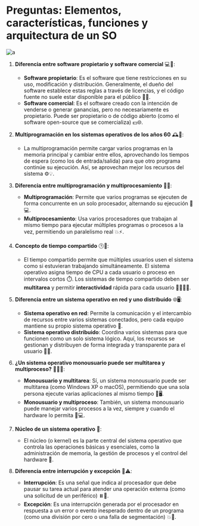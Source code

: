 # Preguntas: Elementos, características, funciones y arquitectura de un SO

![a](./Varios/banner.png)


1. **Diferencia entre software propietario y software comercial** 💻💸:
   - **Software propietario**: Es el software que tiene restricciones en su uso, modificación y distribución. Generalmente, el dueño del software establece estas reglas a través de licencias, y el código fuente no suele estar disponible para el público 👀🚫.
   - **Software comercial**: Es el software creado con la intención de venderse o generar ganancias, pero no necesariamente es propietario. Puede ser propietario o de código abierto (como el software open-source que se comercializa) 💵🌐.

2. **Multiprogramación en los sistemas operativos de los años 60** 🕰️💽:
   - La multiprogramación permite cargar varios programas en la memoria principal y cambiar entre ellos, aprovechando los tiempos de espera (como los de entrada/salida) para que otro programa continúe su ejecución. Así, se aprovechan mejor los recursos del sistema ⚙️💡.

3. **Diferencia entre multiprogramación y multiprocesamiento** 🤔🔄:
   - **Multiprogramación**: Permite que varios programas se ejecuten de forma concurrente en un solo procesador, alternando su ejecución 🔄💻.
   - **Multiprocesamiento**: Usa varios procesadores que trabajan al mismo tiempo para ejecutar múltiples programas o procesos a la vez, permitiendo un paralelismo real 💥⚡.

4. **Concepto de tiempo compartido** 🕒👥:
   - El tiempo compartido permite que múltiples usuarios usen el sistema como si estuvieran trabajando simultáneamente. El sistema operativo asigna tiempo de CPU a cada usuario o proceso en intervalos cortos ⏱️. Los sistemas de tiempo compartido deben ser **multitarea** y permitir **interactividad** rápida para cada usuario 🙋‍♂️🙋‍♀️.

5. **Diferencia entre un sistema operativo en red y uno distribuido** 🌐🖥️:
   - **Sistema operativo en red**: Permite la comunicación y el intercambio de recursos entre varios sistemas conectados, pero cada equipo mantiene su propio sistema operativo 🤝.
   - **Sistema operativo distribuido**: Coordina varios sistemas para que funcionen como un solo sistema lógico. Aquí, los recursos se gestionan y distribuyen de forma integrada y transparente para el usuario 🔗✨.

6. **¿Un sistema operativo monousuario puede ser multitarea y multiproceso?** 🧑‍💻🔄:
   - **Monousuario y multitarea**: Sí, un sistema monousuario puede ser multitarea (como Windows XP o macOS), permitiendo que una sola persona ejecute varias aplicaciones al mismo tiempo 📂🖥️.
   - **Monousuario y multiproceso**: También, un sistema monousuario puede manejar varios procesos a la vez, siempre y cuando el hardware lo permita 💪💻.

7. **Núcleo de un sistema operativo** 🧠:
   - El núcleo (o kernel) es la parte central del sistema operativo que controla las operaciones básicas y esenciales, como la administración de memoria, la gestión de procesos y el control del hardware 🔧.

8. **Diferencia entre interrupción y excepción** 🚨⚠️:
   - **Interrupción**: Es una señal que indica al procesador que debe pausar su tarea actual para atender una operación externa (como una solicitud de un periférico) ⏸️🔌.
   - **Excepción**: Es una interrupción generada por el procesador en respuesta a un error o evento inesperado dentro de un programa (como una división por cero o una falla de segmentación) 💥🚫.
